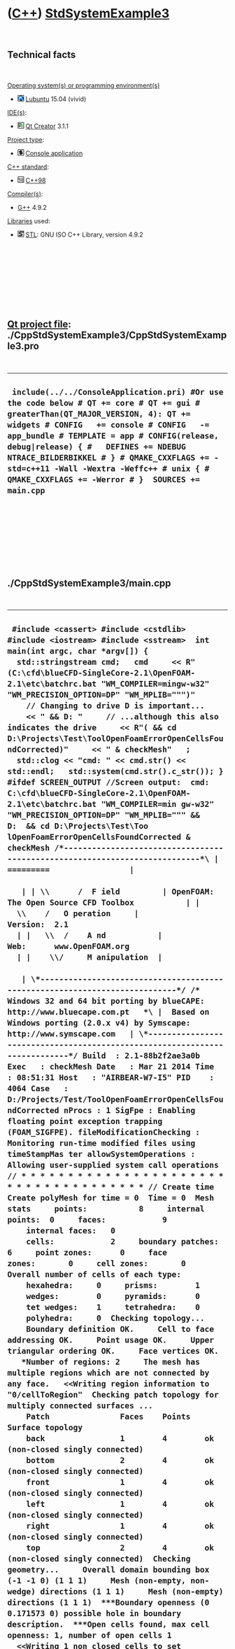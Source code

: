 



 

 

 

 

 

([C++](Cpp.htm)) [StdSystemExample3](CppStdSystemExample3.htm)
==============================================================

 

Technical facts
---------------

 

[Operating system(s) or programming environment(s)](CppOs.htm)

-   ![Lubuntu](PicLubuntu.png) [Lubuntu](CppLubuntu.htm) 15.04 (vivid)

[IDE(s)](CppIde.htm):

-   ![Qt Creator](PicQtCreator.png) [Qt Creator](CppQtCreator.htm) 3.1.1

[Project type](CppQtProjectType.htm):

-   ![console](PicConsole.png) [Console
    application](CppConsoleApplication.htm)

[C++ standard](CppStandard.htm):

-   ![C++98](PicCpp98.png) [C++98](Cpp98.htm)

[Compiler(s)](CppCompiler.htm):

-   [G++](CppGpp.htm) 4.9.2

[Libraries](CppLibrary.htm) used:

-   ![STL](PicStl.png) [STL](CppStl.htm): GNU ISO C++ Library, version
    4.9.2

 

 

 

 

 

[Qt project file](CppQtProjectFile.htm): ./CppStdSystemExample3/CppStdSystemExample3.pro
----------------------------------------------------------------------------------------

 

  -------------------------------------------------------------------------------------------------------------------------------------------------------------------------------------------------------------------------------------------------------------------------------------------------------------------------------------------------------------------------------------------------------------------
  ` include(../../ConsoleApplication.pri) #Or use the code below # QT += core # QT += gui # greaterThan(QT_MAJOR_VERSION, 4): QT += widgets # CONFIG   += console # CONFIG   -= app_bundle # TEMPLATE = app # CONFIG(release, debug|release) { #   DEFINES += NDEBUG NTRACE_BILDERBIKKEL # } # QMAKE_CXXFLAGS += -std=c++11 -Wall -Wextra -Weffc++ # unix { #   QMAKE_CXXFLAGS += -Werror # }  SOURCES += main.cpp`
  -------------------------------------------------------------------------------------------------------------------------------------------------------------------------------------------------------------------------------------------------------------------------------------------------------------------------------------------------------------------------------------------------------------------

 

 

 

 

 

./CppStdSystemExample3/main.cpp
-------------------------------

 

  --------------------------------------------------------------------------------------------------------------------------------------------------------------------------------------------------------------------------------------------------------------------------------------------------------------------------------------------------------------------------------------------------------------------------------------------------------------------------------------------------------------------------------------------------------------------------------------------------------------------------------------------------------------------------------------------------------------------------------------------------------------------------------------------------------------------------------------------------------------------------------------------------------------------------------------------------------------------------------------------------------------------------------------------------------------------------------------------------------------------------------------------------------------------------------------------------------------------------------------------------------------------------------------------------------------------------------------------------------------------------------------------------------------------------------------------------------------------------------------------------------------------------------------------------------------------------------------------------------------------------------------------------------------------------------------------------------------------------------------------------------------------------------------------------------------------------------------------------------------------------------------------------------------------------------------------------------------------------------------------------------------------------------------------------------------------------------------------------------------------------------------------------------------------------------------------------------------------------------------------------------------------------------------------------------------------------------------------------------------------------------------------------------------------------------------------------------------------------------------------------------------------------------------------------------------------------------------------------------------------------------------------------------------------------------------------------------------------------------------------------------------------------------------------------------------------------------------------------------------------------------------------------------------------------------------------------------------------------------------------------------------------------------------------------------------------------------------------------------------------------------------------------------------------------------------------------------------------------------------------------------------------------------------------------------------------------------------------------------------------------------------------------------------------------------------------------------------------------------------------------------------------------------------------------------------------------------------------------------------------------------------------------------------------------------------------------------------------------------------------------------------------------------------------------------------------------------------------------------------------------------------------------------------------------------------------------------------------------------------------------------------------------------------------------------------------------------------------------------------------------------------------------------------------------------------------------------------------------------------------------------------------------------------------------------------------------------------------------------------------------------------------------------------------------------------------------------------------------------------------------------------------------------------------------------------------------------------------------------------------------------------------------------------------------------------------------------------------------------------------------------------------------------------------------------------------------------------------------------------------------------------------------------------------------------------------------------------------------------------------------------------------------------------------------------------------------------------------------------------------------------------------------------------------------------------------------------------------------------------------------------------------------------------------------------------------------------------------------------------------------------------------------------------------------------------------------------------------------------------------------------------------------------------------------------------------------------------------------------------------------------------------------------------------------------------------------------------------------------------------------------------------------------------------------------------------------------------------------------------------------------------------------------------------------------------------------------------------------------------------------------------------------------------------------------------------------------------------------------------------------------------------------------------------------------------------------------------------------------------------------------------------------------------------------------------------------------------------------------------------------
  ` #include <cassert> #include <cstdlib> #include <iostream> #include <sstream>  int main(int argc, char *argv[]) {   std::stringstream cmd;   cmd     << R"(C:\cfd\blueCFD-SingleCore-2.1\OpenFOAM-2.1\etc\batchrc.bat "WM_COMPILER=mingw-w32" "WM_PRECISION_OPTION=DP" "WM_MPLIB=""")"     // Changing to drive D is important...     << " && D: "     // ...although this also indicates the drive     << R"( && cd D:\Projects\Test\ToolOpenFoamErrorOpenCellsFoundCorrected)"     << " & checkMesh"   ;   std::clog << "cmd: " << cmd.str() << std::endl;   std::system(cmd.str().c_str()); }   #ifdef SCREEN_OUTPUT //Screen output:  cmd: C:\cfd\blueCFD-SingleCore-2.1\OpenFOAM-2.1\etc\batchrc.bat "WM_COMPILER=min gw-w32" "WM_PRECISION_OPTION=DP" "WM_MPLIB=""" && D:  && cd D:\Projects\Test\Too lOpenFoamErrorOpenCellsFoundCorrected & checkMesh /*---------------------------------------------------------------------------*\ | =========                 |                                                 | | \\      /  F ield         | OpenFOAM: The Open Source CFD Toolbox           | |  \\    /   O peration     | Version:  2.1                                   | |   \\  /    A nd           | Web:      www.OpenFOAM.org                      | |    \\/     M anipulation  |                                                 | \*---------------------------------------------------------------------------*/ /*   Windows 32 and 64 bit porting by blueCAPE: http://www.bluecape.com.pt   *\ |  Based on Windows porting (2.0.x v4) by Symscape: http://www.symscape.com   | \*---------------------------------------------------------------------------*/ Build  : 2.1-88b2f2ae3a0b Exec   : checkMesh Date   : Mar 21 2014 Time   : 08:51:31 Host   : "AIRBEAR-W7-I5" PID    : 4064 Case   : D:/Projects/Test/ToolOpenFoamErrorOpenCellsFoundCorrected nProcs : 1 SigFpe : Enabling floating point exception trapping (FOAM_SIGFPE). fileModificationChecking : Monitoring run-time modified files using timeStampMas ter allowSystemOperations : Allowing user-supplied system call operations  // * * * * * * * * * * * * * * * * * * * * * * * * * * * * * * * * * * * * * // Create time  Create polyMesh for time = 0  Time = 0  Mesh stats     points:           8     internal points:  0     faces:            9     internal faces:   0     cells:            2     boundary patches: 6     point zones:      0     face zones:       0     cell zones:       0  Overall number of cells of each type:     hexahedra:     0     prisms:        1     wedges:        0     pyramids:      0     tet wedges:    1     tetrahedra:    0     polyhedra:     0  Checking topology...     Boundary definition OK.     Cell to face addressing OK.     Point usage OK.     Upper triangular ordering OK.     Face vertices OK.    *Number of regions: 2     The mesh has multiple regions which are not connected by any face.   <<Writing region information to "0/cellToRegion"  Checking patch topology for multiply connected surfaces ...     Patch               Faces    Points   Surface topology     back                1        4        ok (non-closed singly connected)     bottom              2        4        ok (non-closed singly connected)     front               1        4        ok (non-closed singly connected)     left                1        4        ok (non-closed singly connected)     right               1        4        ok (non-closed singly connected)     top                 2        4        ok (non-closed singly connected)  Checking geometry...     Overall domain bounding box (-1 -1 0) (1 1 1)     Mesh (non-empty, non-wedge) directions (1 1 1)     Mesh (non-empty) directions (1 1 1)  ***Boundary openness (0 0.171573 0) possible hole in boundary description.  ***Open cells found, max cell openness: 1, number of open cells 1   <<Writing 1 non closed cells to set nonClosedCells     Minimum face area = 1. Maximum face area = 2.  Face area magnitudes OK.     Min volume = 0.722222. Max volume = 1.  Total volume = 1.72222.  Cell volume s OK.     Non-orthogonality check OK.     Face pyramids OK.     Max skewness = 0.421474 OK.     Coupled point location match (average 0) OK.  Failed 2 mesh checks.  Time = 1  Mesh stats     points:           8     internal points:  0     faces:            8     internal faces:   0     cells:            2     boundary patches: 6     point zones:      0     face zones:       0     cell zones:       0  Overall number of cells of each type:     hexahedra:     0     prisms:        0     wedges:        0     pyramids:      0     tet wedges:    0     tetrahedra:    0     polyhedra:     2  Checking topology...     Boundary definition OK.     Cell to face addressing OK.     Point usage OK.     Upper triangular ordering OK.     Face vertices OK.    *Number of regions: 2     The mesh has multiple regions which are not connected by any face.   <<Writing region information to "1/cellToRegion"  Checking patch topology for multiply connected surfaces ...     Patch               Faces    Points   Surface topology     back                1        4        ok (non-closed singly connected)     bottom              2        4        ok (non-closed singly connected)     front               1        4        ok (non-closed singly connected)     left                1        4        ok (non-closed singly connected)     right               1        4        ok (non-closed singly connected)     top                 2        6        ok (non-closed singly connected)  Checking geometry...     Overall domain bounding box (-1 -1 0) (1 1 1)     Mesh (non-empty, non-wedge) directions (1 1 1)     Mesh (non-empty) directions (1 1 1)     Boundary openness (-2.28837e-018 -1.83069e-017 0) OK.     Max cell openness = 5.55112e-017 OK.     Max aspect ratio = 2 OK.     Minimum face area = 1. Maximum face area = 2.23607.  Face area magnitudes OK .     Min volume = 0.731939. Max volume = 0.731939.  Total volume = 1.46388.  Cell  volumes OK.     Non-orthogonality check OK.     Face pyramids OK.     Max skewness = 0.34936 OK.     Coupled point location match (average 0) OK.  Mesh OK.  End  Press <RETURN> to close this window...  #endif`
  --------------------------------------------------------------------------------------------------------------------------------------------------------------------------------------------------------------------------------------------------------------------------------------------------------------------------------------------------------------------------------------------------------------------------------------------------------------------------------------------------------------------------------------------------------------------------------------------------------------------------------------------------------------------------------------------------------------------------------------------------------------------------------------------------------------------------------------------------------------------------------------------------------------------------------------------------------------------------------------------------------------------------------------------------------------------------------------------------------------------------------------------------------------------------------------------------------------------------------------------------------------------------------------------------------------------------------------------------------------------------------------------------------------------------------------------------------------------------------------------------------------------------------------------------------------------------------------------------------------------------------------------------------------------------------------------------------------------------------------------------------------------------------------------------------------------------------------------------------------------------------------------------------------------------------------------------------------------------------------------------------------------------------------------------------------------------------------------------------------------------------------------------------------------------------------------------------------------------------------------------------------------------------------------------------------------------------------------------------------------------------------------------------------------------------------------------------------------------------------------------------------------------------------------------------------------------------------------------------------------------------------------------------------------------------------------------------------------------------------------------------------------------------------------------------------------------------------------------------------------------------------------------------------------------------------------------------------------------------------------------------------------------------------------------------------------------------------------------------------------------------------------------------------------------------------------------------------------------------------------------------------------------------------------------------------------------------------------------------------------------------------------------------------------------------------------------------------------------------------------------------------------------------------------------------------------------------------------------------------------------------------------------------------------------------------------------------------------------------------------------------------------------------------------------------------------------------------------------------------------------------------------------------------------------------------------------------------------------------------------------------------------------------------------------------------------------------------------------------------------------------------------------------------------------------------------------------------------------------------------------------------------------------------------------------------------------------------------------------------------------------------------------------------------------------------------------------------------------------------------------------------------------------------------------------------------------------------------------------------------------------------------------------------------------------------------------------------------------------------------------------------------------------------------------------------------------------------------------------------------------------------------------------------------------------------------------------------------------------------------------------------------------------------------------------------------------------------------------------------------------------------------------------------------------------------------------------------------------------------------------------------------------------------------------------------------------------------------------------------------------------------------------------------------------------------------------------------------------------------------------------------------------------------------------------------------------------------------------------------------------------------------------------------------------------------------------------------------------------------------------------------------------------------------------------------------------------------------------------------------------------------------------------------------------------------------------------------------------------------------------------------------------------------------------------------------------------------------------------------------------------------------------------------------------------------------------------------------------------------------------------------------------------------------------------------------------------------------------------------------------

 

 

 

 

 





 

[![Valid XHTML 1.0 Strict](valid-xhtml10.png){width="88"
height="31"}](http://validator.w3.org/check?uri=referer)

This page has been created by the [tool](Tools.htm)
[CodeToHtml](ToolCodeToHtml.htm)
